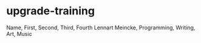 # upgrade-training
Name, First, Second, Third, Fourth
Lennart Meincke, Programming, Writing, Art, Music